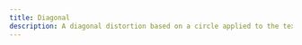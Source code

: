 ```yaml
---
title: Diagonal
description: A diagonal distortion based on a circle applied to the texture in the fragment shader.
---
```

